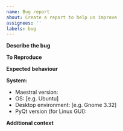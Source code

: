 ```yaml
---
name: Bug report
about: Create a report to help us improve
assignees: ''
labels: bug
---
```


**Describe the bug**
<!--- A clear and concise description of what the bug is. --->

**To Reproduce**
<!--- Steps to reproduce the behaviour. --->

**Expected behaviour**
<!--- A clear and concise description of what you expected to happen. --->

**System:**
<!--- Please complete the following information. --->
<!--- To find PyQt5 version, run `python3 -c "from PyQt5.Qt import PYQT_VERSION_STR; print(PYQT_VERSION_STR)"` --->
 - Maestral version:
 - OS: [e.g. Ubuntu]
 - Desktop environment: [e.g. Gnome 3.32]
 - PyQt version (for Linux GUI):

**Additional context**
<!--- Add any other context about the problem here. --->
